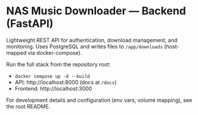 # NAS Music Downloader — Backend (FastAPI)

Lightweight REST API for authentication, download management, and monitoring. Uses PostgreSQL and writes files to `/app/downloads` (host-mapped via docker-compose).

Run the full stack from the repository root:
- `docker compose up -d --build`
- API: http://localhost:8000 (docs at `/docs`)
- Frontend: http://localhost:3000

For development details and configuration (env vars, volume mapping), see the root README.
